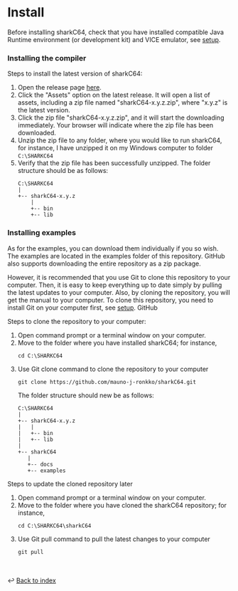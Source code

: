 # Install

Before installing sharkC64, check that you have installed compatible Java Runtime
environment (or development kit) and VICE emulator, see [setup](setup.md).

### Installing the compiler
Steps to install the latest version of sharkC64:
1. Open the release page [here](https://github.com/mauno-j-ronkko/sharkC64/releases).
2. Click the "Assets" option on the latest release. It will open a list of assets,
   including a zip file named "sharkC64-x.y.z.zip", where "x.y.z" is the latest version.
3. Click the zip file "sharkC64-x.y.z.zip", and it will start the downloading immediately. 
   Your browser will indicate where the zip file has been downloaded.
4. Unzip the zip file to any folder, where you would like to run sharkC64,
   for instance, I have unzipped it on my Windows computer to folder `C:\SHARKC64`
5. Verify that the zip file has been successfully unzipped. 
   The folder structure should be as follows:
   ```
   C:\SHARKC64
   |
   +-- sharkC64-x.y.z
       |
       +-- bin
       +-- lib
   ```

### Installing examples
As for the examples, you can download them individually if you so wish.
The examples are located in the examples folder of this repository.
GitHub also supports downloading the entire repository as a zip package.

However, it is recommended that you use Git to clone this repository to your computer.
Then, it is easy to keep everything up to date simply by pulling the latest updates
to your computer. Also, by cloning the repository, you will get the manual to your computer.
To clone this repository, you need to install Git on your computer first, see [setup](setup.md). GitHub

Steps to clone the repository to your computer:
1. Open command prompt or a terminal window on your computer.
2. Move to the folder where you have installed sharkC64;
   for instance, 
   ```
   cd C:\SHARKC64
   ```
3. Use Git clone command to clone the repository to your computer
   ```
   git clone https://github.com/mauno-j-ronkko/sharkC64.git
   ```
   The folder structure should new be as follows:
    ```
   C:\SHARKC64
   |
   +-- sharkC64-x.y.z
   |   |
   |   +-- bin
   |   +-- lib
   |
   +-- sharkC64
       |
       +-- docs
       +-- examples
   ```

Steps to update the cloned repository later
1. Open command prompt or a terminal window on your computer.
2. Move to the folder where you have cloned the sharkC64 repository;
   for instance,
   ```
   cd C:\SHARKC64\sharkC64
   ```
3. Use Git pull command to pull the latest changes to your computer
   ```
   git pull
   ```

<br /><br />
:leftwards_arrow_with_hook: [Back to index](../index.md)

